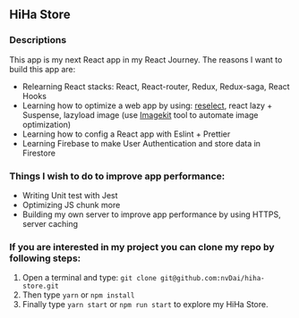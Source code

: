 ## HiHa Store
### Descriptions
This app is my next React app in my React Journey. The reasons I want to build this app are:
- Relearning React stacks: React, React-router, Redux, Redux-saga, React Hooks
- Learning how to optimize a web app by using: [reselect](https://github.com/reduxjs/reselect), react lazy + Suspense, lazyload image (use [Imagekit](https://imagekit.io/) tool to automate image optimization)
- Learning how to config a React app with Eslint + Prettier
- Learning Firebase to make User Authentication and store data in Firestore<br>
### Things I wish to do to improve app performance:
- Writing Unit test with Jest
- Optimizing JS chunk more
- Building my own server to improve app performance by using HTTPS, server caching <br>
### If you are interested in my project you can clone my repo by following steps:

1. Open a terminal and type: `git clone git@github.com:nvDai/hiha-store.git`
2. Then type `yarn` or `npm install`
3. Finally type `yarn start` or `npm run start` to explore my HiHa Store.
